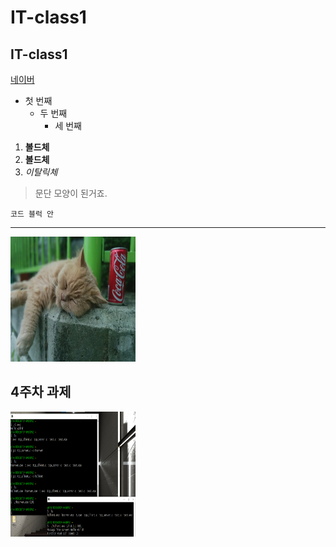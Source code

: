 # IT-class1
## IT-class1

[네이버](https://www.naver.com/)

- 첫 번째
    - 두 번째
      - 세 번째
 
 1. **볼드체**
 2. __볼드체__
 3. *이탈릭체*
 
 >문단 모양이 된거죠.
 >
 
```
코드 블럭 안
```

* * *


<img width="200" height="200" src="./picture/고양이.jpg"></img>


## 4주차 과제
<img width="200" height="200" src="./picture/4주차과제.PNG"></img>





